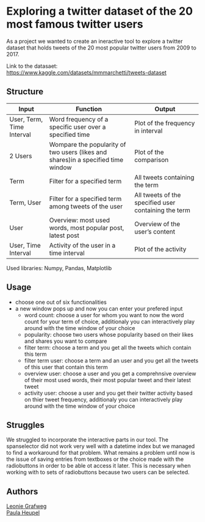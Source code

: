 # Exploring a twitter dataset of the 20 most famous twitter users

As a project we wanted to create an ineractive tool to explore a twitter dataset that holds tweets of the 20 most popular twitter users from 2009 to 2017.

Link to the datasaet:
https://www.kaggle.com/datasets/mmmarchetti/tweets-dataset

## Structure

| Input  | Function | Output |
| ------------- | ------------- | ------------- |
| User, Term, Time Interval  | Word frequency of a specific user over a specified time  | Plot of the frequency in interval  |
| 2 Users  | Wompare the popularity of two users (likes and shares)in a specified time window  | Plot of the comparison  |
| Term  | Filter for a specified term  | All tweets containing the term  |
| Term, User  | Filter for a specified term among tweets of the user  | All tweets of the specified user containing the term  |
| User  | Overview: most used words, most popular post, latest post  | Overview of the user’s content  |
| User, Time Interval | Activity of the user in a time interval  | Plot of the activity  |

Used libraries: Numpy, Pandas, Matplotlib

## Usage
- choose one out of six functionalities 
- a new window pops up and now you can enter your prefered input
  - word count: choose a user for whom you want to now the word count for your term of choice, additionaly you can interactively play around with the time window of your choice 
  - popularity: choose two users whose popularity based on their likes and shares you want to compare
  - filter term: choose a term and you get all the tweets which contain this term
  - filter term user: choose a term and an user and you get all  the tweets of this user that contain this term
  - overview user: choose a user and you get a comprehnsive overview of their most used words, their most popular tweet and their latest tweet
  - activity user: choose a user and you get their twitter activity based on thier tweet frequency, additionaly you can interactively play around with the time window of your choice 


## Struggles
We struggled to incorporate the interactive parts in our tool.
The spanselector did not work very well with a datetime index but we managed to find a workaround for that problem.
What remains a problem until now is the issue of saving entries from textboxes or the choice made with the radiobuttons in order to be able ot access it later. This is necessary when working with to sets of radiobuttons because two users can be selected.


## Authors
[Leonie Grafweg](mailto:lgrafweg@uos.de)<br/>
[Paula Heupel](mailto:pheupel@uos.de)<br/>
